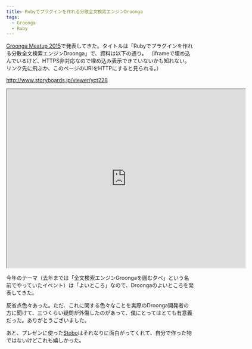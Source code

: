 ```yaml
---
title: Rubyでプラグインを作れる分散全文検索エンジンDroonga
tags:
  - Groonga
  - Ruby
---
```


[Groonga Meatup 2015][]で発表してきた。タイトルは「Rubyでプラグインを作れる分散全文検索エンジンDroonga」で、資料は以下の通り。
（iframeで埋め込んでいるけど、HTTPS非対応なので埋め込み表示できていないかも知れない。リンク先に飛ぶか、このページのURIをHTTPにすると見られる。）

<a href="http://www.storyboards.jp/viewer/yct228">http://www.storyboards.jp/viewer/yct228</a>
<iframe src="http://www.storyboards.jp/widget/yct228" width="640" height="480"></iframe>

今年のテーマ（去年までは「全文検索エンジンGroongaを囲む夕べ」という名前でやっていたイベント）は「よいところ」なので、Droongaのよいところを発表してきた。

反省点色々あった。ただ、これに関する色々なことを実際のDroonga開発者の方に聞けて、三つくらい疑問が外傷したのがあって、僕にとってはとても有意義だった。ありがとうございました。

あと、プレゼンに使った[Stobo][]はそれなりに面白がってくれて、自分で作った物ではないけどこれも嬉しかった。


[Groonga Meatup 2015]: https://groonga.doorkeeper.jp/events/31482
[Stobo]: http://www.storyboards.jp/
